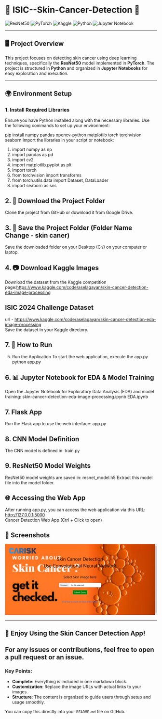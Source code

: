 # 🌟 ISIC--Skin-Cancer-Detection 🌟

![ResNet50](https://img.shields.io/badge/ResNet50-CNN-blue)
![PyTorch](https://img.shields.io/badge/PyTorch-red)
![Kaggle](https://img.shields.io/badge/Kaggle-blue)
![Python](https://img.shields.io/badge/Python-3776AB?style=for-the-badge&logo=python&logoColor=white)
![Jupyter Notebook](https://img.shields.io/badge/Jupyter%20Notebook-orange)

---

## 🖥️ Project Overview
This project focuses on detecting skin cancer using deep learning techniques, specifically the **ResNet50** model implemented in **PyTorch**. The project is structured in **Python** and organized in **Jupyter Notebooks** for easy exploration and execution.

---

## 🌍 Environment Setup

### 1. Install Required Libraries
Ensure you have Python installed along with the necessary libraries. Use the following commands to set up your environment:

pip install numpy pandas opencv-python matplotlib torch torchvision seaborn
Import the libraries in your script or notebook:
<ol>
<li>import numpy as np
<li>import pandas as pd
<li>import cv2
<li>import matplotlib.pyplot as plt
<li>import torch
<li>from torchvision import transforms
<li>from torch.utils.data import Dataset, DataLoader
<li>import seaborn as sns
</ol>

## 2. 📂 Download the Project Folder
Clone the project from GitHub or download it from Google Drive.

## 3. 💾 Save the Project Folder (<b>Folder Name Change - skin caner</b>)
Save the downloaded folder on your Desktop (C:/) on your computer or laptop.

## 4. 📷 Download Kaggle Images
Download the dataset from the Kaggle competition page:https://www.kaggle.com/code/aselagayan/skin-cancer-detection-eda-image-processing</br>

## ISIC 2024 Challenge Dataset
url - https://www.kaggle.com/code/aselagayan/skin-cancer-detection-eda-image-processing </br>
Save the dataset in your Kaggle directory.

## 7. 🚀 How to Run
5. Run the Application
To start the web application, execute the app.py</br>
python app.py

## 6. 📊 Jupyter Notebook for EDA & Model Training
Open the Jupyter Notebook for Exploratory Data Analysis (EDA) and model training:
skin-cancer-detection-eda-image-processing.ipynb
EDA.ipynb

## 7. Flask App
Run the Flask app to use the web interface:
app.py

## 8. CNN Model Definition
The CNN model is defined in:
train.py

## 9. ResNet50 Model Weights
ResNet50 model weights are saved in:
resnet_model.h5
Extract this model file into the model folder.

## 🌐 Accessing the Web App
After running app.py, you can access the web application via this URL: http://127.0.0.1:5000 </br>
Cancer Detection Web App (Ctrl + Click to open)

## 🎨 Screenshots
<img src="Keggle Notebook/home page.JPG" width="800"/>

---
## 🎉 Enjoy Using the Skin Cancer Detection App!
For any issues or contributions, feel free to open a pull request or an issue.
---
### Key Points:
- **Complete**: Everything is included in one markdown block.
- **Customization**: Replace the image URLs with actual links to your images.
- **Structure**: The content is organized to guide users through setup and usage smoothly. 

You can copy this directly into your `README.md` file on GitHub.
